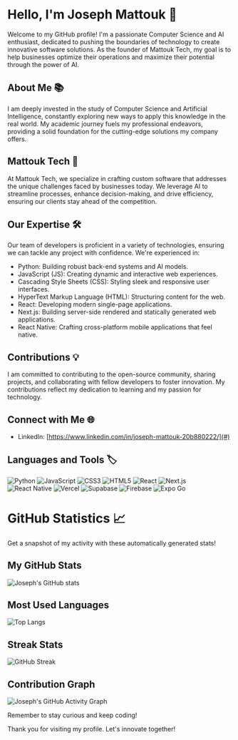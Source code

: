 # Hello, I'm Joseph Mattouk 👋

Welcome to my GitHub profile! I'm a passionate Computer Science and AI enthusiast, dedicated to pushing the boundaries of technology to create innovative software solutions. As the founder of Mattouk Tech, my goal is to help businesses optimize their operations and maximize their potential through the power of AI.

## About Me 📚
I am deeply invested in the study of Computer Science and Artificial Intelligence, constantly exploring new ways to apply this knowledge in the real world. My academic journey fuels my professional endeavors, providing a solid foundation for the cutting-edge solutions my company offers.

## Mattouk Tech 🚀
At Mattouk Tech, we specialize in crafting custom software that addresses the unique challenges faced by businesses today. We leverage AI to streamline processes, enhance decision-making, and drive efficiency, ensuring our clients stay ahead of the competition.

## Our Expertise 🛠️
Our team of developers is proficient in a variety of technologies, ensuring we can tackle any project with confidence. We're experienced in:

- Python: Building robust back-end systems and AI models.
- JavaScript (JS): Creating dynamic and interactive web experiences.
- Cascading Style Sheets (CSS): Styling sleek and responsive user interfaces.
- HyperText Markup Language (HTML): Structuring content for the web.
- React: Developing modern single-page applications.
- Next.js: Building server-side rendered and statically generated web applications.
- React Native: Crafting cross-platform mobile applications that feel native.

## Contributions 💡
I am committed to contributing to the open-source community, sharing projects, and collaborating with fellow developers to foster innovation. My contributions reflect my dedication to learning and my passion for technology.

## Connect with Me 🌐
- LinkedIn: [https://www.linkedin.com/in/joseph-mattouk-20b880222/](#)

## Languages and Tools 🏷️
![Python](https://img.shields.io/badge/-Python-3776AB?style=flat-square&logo=Python&logoColor=white)
![JavaScript](https://img.shields.io/badge/-JavaScript-F7DF1E?style=flat-square&logo=JavaScript&logoColor=black)
![CSS3](https://img.shields.io/badge/-CSS3-1572B6?style=flat-square&logo=CSS3&logoColor=white)
![HTML5](https://img.shields.io/badge/-HTML5-E34F26?style=flat-square&logo=HTML5&logoColor=white)
![React](https://img.shields.io/badge/-React-61DAFB?style=flat-square&logo=React&logoColor=black)
![Next.js](https://img.shields.io/badge/-Next.js-000000?style=flat-square&logo=Next.js&logoColor=white)
![React Native](https://img.shields.io/badge/-React_Native-61DAFB?style=flat-square&logo=React&logoColor=black)
![Vercel](https://img.shields.io/badge/-Vercel-000000?style=flat-square&logo=Vercel&logoColor=white)
![Supabase](https://img.shields.io/badge/-Supabase-3ECF8E?style=flat-square&logo=Supabase&logoColor=white)
![Firebase](https://img.shields.io/badge/-Firebase-FFCA28?style=flat-square&logo=Firebase&logoColor=black)
![Expo Go](https://img.shields.io/badge/-Expo_Go-000020?style=flat-square&logo=Expo&logoColor=white)

# GitHub Statistics 📈

Get a snapshot of my activity with these automatically generated stats!

## My GitHub Stats
![Joseph's GitHub stats](https://github-readme-stats.vercel.app/api?username=josephmattouk&show_icons=true&theme=radical)

## Most Used Languages
![Top Langs](https://github-readme-stats.vercel.app/api/top-langs/?username=josephmattouk&layout=compact&theme=radical)

## Streak Stats
![GitHub Streak](http://github-readme-streak-stats.herokuapp.com?user=josephmattouk&theme=dark&background=000000)

## Contribution Graph
![Joseph's GitHub Activity Graph](https://activity-graph.herokuapp.com/graph?username=josephmattouk&theme=rogue)

Remember to stay curious and keep coding!


Thank you for visiting my profile. Let's innovate together!
